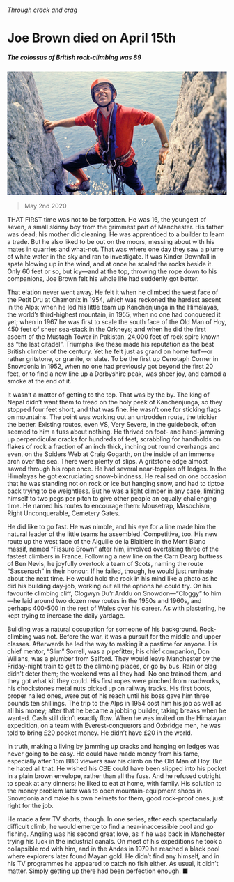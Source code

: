 ###### Through crack and crag

# Joe Brown died on April 15th 

##### The colossus of British rock-climbing was 89 

![image](images/20200502_OBP001_0.jpg) 

> May 2nd 2020 

THAT FIRST time was not to be forgotten. He was 16, the youngest of seven, a small skinny boy from the grimmest part of Manchester. His father was dead; his mother did cleaning. He was apprenticed to a builder to learn a trade. But he also liked to be out on the moors, messing about with his mates in quarries and what-not. That was where one day they saw a plume of white water in the sky and ran to investigate. It was Kinder Downfall in spate blowing up in the wind, and at once he scaled the rocks beside it. Only 60 feet or so, but icy—and at the top, throwing the rope down to his companions, Joe Brown felt his whole life had suddenly got better.

That elation never went away. He felt it when he climbed the west face of the Petit Dru at Chamonix in 1954, which was reckoned the hardest ascent in the Alps; when he led his little team up Kanchenjunga in the Himalayas, the world’s third-highest mountain, in 1955, when no one had conquered it yet; when in 1967 he was first to scale the south face of the Old Man of Hoy, 450 feet of sheer sea-stack in the Orkneys; and when he did the first ascent of the Mustagh Tower in Pakistan, 24,000 feet of rock spire known as “the last citadel”. Triumphs like these made his reputation as the best British climber of the century. Yet he felt just as grand on home turf—or rather gritstone, or granite, or slate. To be the first up Cenotaph Corner in Snowdonia in 1952, when no one had previously got beyond the first 20 feet, or to find a new line up a Derbyshire peak, was sheer joy, and earned a smoke at the end of it.


It wasn’t a matter of getting to the top. That was by the by. The king of Nepal didn’t want them to tread on the holy peak of Kanchenjunga, so they stopped four feet short, and that was fine. He wasn’t one for sticking flags on mountains. The point was working out an untrodden route, the trickier the better. Existing routes, even VS, Very Severe, in the guidebook, often seemed to him a fuss about nothing. He thrived on foot- and hand-jamming up perpendicular cracks for hundreds of feet, scrabbling for handholds on flakes of rock a fraction of an inch thick, inching out round overhangs and even, on the Spiders Web at Craig Gogarth, on the inside of an immense arch over the sea. There were plenty of slips. A gritstone edge almost sawed through his rope once. He had several near-topples off ledges. In the Himalayas he got excruciating snow-blindness. He realised on one occasion that he was standing not on rock or ice but hanging snow, and had to tiptoe back trying to be weightless. But he was a light climber in any case, limiting himself to two pegs per pitch to give other people an equally challenging time. He named his routes to encourage them: Mousetrap, Masochism, Right Unconquerable, Cemetery Gates.

He did like to go fast. He was nimble, and his eye for a line made him the natural leader of the little teams he assembled. Competitive, too. His new route up the west face of the Aiguille de la Blaitière in the Mont Blanc massif, named “Fissure Brown” after him, involved overtaking three of the fastest climbers in France. Following a new line on the Carn Dearg buttress of Ben Nevis, he joyfully overtook a team of Scots, naming the route “Sassenach” in their honour. If he failed, though, he would just ruminate about the next time. He would hold the rock in his mind like a photo as he did his building day-job, working out all the options he could try. On his favourite climbing cliff, Clogwyn Du’r Arddu on Snowdon—“Cloggy” to him—he laid around two dozen new routes in the 1950s and 1960s, and perhaps 400-500 in the rest of Wales over his career. As with plastering, he kept trying to increase the daily yardage.

Building was a natural occupation for someone of his background. Rock-climbing was not. Before the war, it was a pursuit for the middle and upper classes. Afterwards he led the way to making it a pastime for anyone. His chief mentor, “Slim” Sorrell, was a pipefitter; his chief companion, Don Willans, was a plumber from Salford. They would leave Manchester by the Friday-night train to get to the climbing places, or go by bus. Rain or clag didn’t deter them; the weekend was all they had. No one trained them, and they got what kit they could. His first ropes were pinched from roadworks, his chockstones metal nuts picked up on railway tracks. His first boots, proper nailed ones, were out of his reach until his boss gave him three pounds ten shillings. The trip to the Alps in 1954 cost him his job as well as all his money; after that he became a jobbing builder, taking breaks when he wanted. Cash still didn’t exactly flow. When he was invited on the Himalayan expedition, on a team with Everest-conquerors and Oxbridge men, he was told to bring £20 pocket money. He didn’t have £20 in the world.

In truth, making a living by jamming up cracks and hanging on ledges was never going to be easy. He could have made money from his fame, especially after 15m BBC viewers saw his climb on the Old Man of Hoy. But he hated all that. He wished his CBE could have been slipped into his pocket in a plain brown envelope, rather than all the fuss. And he refused outright to speak at any dinners; he liked to eat at home, with family. His solution to the money problem later was to open mountain-equipment shops in Snowdonia and make his own helmets for them, good rock-proof ones, just right for the job.

He made a few TV shorts, though. In one series, after each spectacularly difficult climb, he would emerge to find a near-inaccessible pool and go fishing. Angling was his second great love, as if he was back in Manchester trying his luck in the industrial canals. On most of his expeditions he took a collapsible rod with him, and in the Andes in 1979 he reached a black pool where explorers later found Mayan gold. He didn’t find any himself, and in his TV programmes he appeared to catch no fish either. As usual, it didn’t matter. Simply getting up there had been perfection enough. ■

